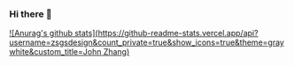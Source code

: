### Hi there 👋

[![Anurag's github stats](https://github-readme-stats.vercel.app/api?username=zsgsdesign&count_private=true&show_icons=true&theme=graywhite&custom_title=John Zhang)](https://github.com/anuraghazra/github-readme-stats)
